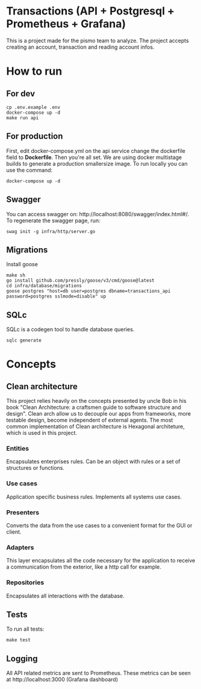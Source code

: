 # Transactions (API + Postgresql + Prometheus + Grafana)

This is a project made for the pismo team to analyze. The project accepts creating an account, transaction and reading account infos.

# How to run
## For dev
```shell
cp .env.example .env
docker-compose up -d
make run api
```
## For production
First, edit docker-compose.yml on the api service change the dockerfile field to **Dockerfile**. Then you're all set.
We are using docker multistage builds to generate a production smallersize image. To run locally you can use the command:
```shell
docker-compose up -d
```
## Swagger
You can access swagger on: http://localhost:8080/swagger/index.html#/.
To regenerate the swagger page, run:
```shell
swag init -g infra/http/server.go 
```
## Migrations
Install goose
```shell
make sh
go install github.com/pressly/goose/v3/cmd/goose@latest
cd infra/database/migrations
goose postgres "host=db user=postgres dbname=transactions_api password=postgres sslmode=disable" up
```
## SQLc
SQLc is a codegen tool to handle database queries.
```shell
sqlc generate
```
# Concepts
## Clean architecture
This project relies heavily on the concepts presented by uncle Bob in his book "Clean Architecture: a craftsmen guide to software structure and design".
Clean arch allow us to decouple our apps from frameworks, more testable design, become independent of external agents.
The most common implementation of Clean architecture is Hexagonal architeture, which is used in this project.

### Entities
Encapsulates enterprises rules. Can be an object with rules or a set of structures or functions.

### Use cases
Application specific business rules. Implements all systems use cases.

### Presenters
Converts the data from the use cases to a convenient format for the GUI or client.

### Adapters
This layer encapsulates all the code necessary for the application to receive a communication from the exterior, like a http call for example.

### Repositories
Encapsulates all interactions with the database.
## Tests
To run all tests:
```shell
make test
```
## Logging
All API related metrics are sent to Prometheus. These metrics can be seen at http://localhost:3000 (Grafana dashboard)

